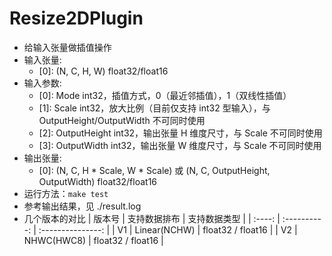 # Resize2DPlugin
+ 给输入张量做插值操作
+ 输入张量:
    - [0]: (N, C, H, W)   float32/float16
+ 输入参数:
    - [0]: Mode           int32，插值方式，0（最近邻插值），1（双线性插值）
    - [1]: Scale          int32，放大比例（目前仅支持 int32 型输入），与 OutputHeight/OutputWidth 不可同时使用
    - [2]: OutputHeight   int32，输出张量 H 维度尺寸，与 Scale 不可同时使用
    - [3]: OutputWidth    int32，输出张量 W 维度尺寸，与 Scale 不可同时使用
+ 输出张量:
    - [0]: (N, C, H * Scale, W * Scale) 或 (N, C, OutputHeight, OutputWidth)   float32/float16
+ 运行方法：`make test`
+ 参考输出结果，见 ./result.log
+ 几个版本的对比
| 版本号 | 支持数据排布 |   支持数据类型    |
| :----: | :----------: | :---------------: |
|   V1   | Linear(NCHW) | float32 / float16 |
|   V2   |  NHWC(HWC8)  | float32 / float16 |
